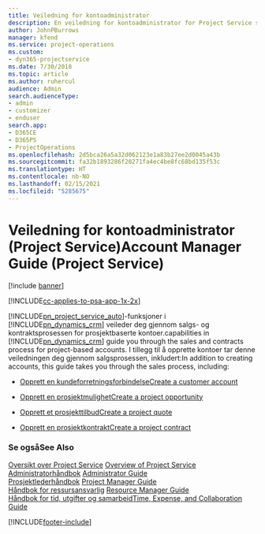 ```yaml
---
title: Veiledning for kontoadministrator
description: En veiledning for kontoadministrator for Project Service som veileder deg gjennom salgs- og kontraktsprosessen for prosjektbaserte kontoer
author: JohnPBurrows
manager: kfend
ms.service: project-operations
ms.custom:
- dyn365-projectservice
ms.date: 7/30/2018
ms.topic: article
ms.author: ruhercul
audience: Admin
search.audienceType:
- admin
- customizer
- enduser
search.app:
- D365CE
- D365PS
- ProjectOperations
ms.openlocfilehash: 2d5bca26a5a32d062123e1a83b27ee2d0045a43b
ms.sourcegitcommit: fa32b1893286f20271fa4ec4be8fc68bd135f53c
ms.translationtype: HT
ms.contentlocale: nb-NO
ms.lasthandoff: 02/15/2021
ms.locfileid: "5285675"
---
```

# <a name="account-manager-guide-project-service"></a><span data-ttu-id="e31ad-103">Veiledning for kontoadministrator (Project Service)</span><span class="sxs-lookup"><span data-stu-id="e31ad-103">Account Manager Guide (Project Service)</span></span>

[!include [banner](../includes/psa-now-project-operations.md)]

[!INCLUDE[cc-applies-to-psa-app-1x-2x](../includes/cc-applies-to-psa-app-1x-2x.md)]

[!INCLUDE[pn_project_service_auto](../includes/pn-project-service-auto.md)]<span data-ttu-id="e31ad-104">-funksjoner i [!INCLUDE[pn_dynamics_crm](../includes/pn-dynamics-crm.md)] veileder deg gjennom salgs- og kontraktsprosessen for prosjektbaserte kontoer.</span><span class="sxs-lookup"><span data-stu-id="e31ad-104">capabilities in [!INCLUDE[pn_dynamics_crm](../includes/pn-dynamics-crm.md)] guide you through the sales and contracts process for project-based accounts.</span></span> <span data-ttu-id="e31ad-105">I tillegg til å opprette kontoer tar denne veiledningen deg gjennom salgsprosessen, inkludert:</span><span class="sxs-lookup"><span data-stu-id="e31ad-105">In addition to creating accounts, this guide takes you through the sales process, including:</span></span>  
  
-   [<span data-ttu-id="e31ad-106">Opprett en kundeforretningsforbindelse</span><span class="sxs-lookup"><span data-stu-id="e31ad-106">Create a customer account</span></span>](../psa/create-customer-account.md)  
  
-   [<span data-ttu-id="e31ad-107">Opprett en prosjektmulighet</span><span class="sxs-lookup"><span data-stu-id="e31ad-107">Create a project opportunity</span></span>](../psa/create-project-opportunity.md)  
  
-   [<span data-ttu-id="e31ad-108">Opprett et prosjekttilbud</span><span class="sxs-lookup"><span data-stu-id="e31ad-108">Create a project quote</span></span>](../psa/create-project-quote.md)  
  
-   [<span data-ttu-id="e31ad-109">Opprett en prosjektkontrakt</span><span class="sxs-lookup"><span data-stu-id="e31ad-109">Create a project contract</span></span>](../psa/create-project-contract.md)  
  
  
### <a name="see-also"></a><span data-ttu-id="e31ad-110">Se også</span><span class="sxs-lookup"><span data-stu-id="e31ad-110">See Also</span></span>  
 <span data-ttu-id="e31ad-111">[Oversikt over Project Service](../psa/overview.md) </span><span class="sxs-lookup"><span data-stu-id="e31ad-111">[Overview of Project Service](../psa/overview.md) </span></span>  
 <span data-ttu-id="e31ad-112">[Administratorhåndbok](../psa/admin-guide.md) </span><span class="sxs-lookup"><span data-stu-id="e31ad-112">[Administrator Guide](../psa/admin-guide.md) </span></span>  
 <span data-ttu-id="e31ad-113">[Prosjektlederhåndbok](../psa/project-manager-guide.md) </span><span class="sxs-lookup"><span data-stu-id="e31ad-113">[Project Manager Guide](../psa/project-manager-guide.md) </span></span>  
 <span data-ttu-id="e31ad-114">[Håndbok for ressursansvarlig](../psa/resource-manager-guide.md) </span><span class="sxs-lookup"><span data-stu-id="e31ad-114">[Resource Manager Guide](../psa/resource-manager-guide.md) </span></span>  
 [<span data-ttu-id="e31ad-115">Håndbok for tid, utgifter og samarbeid</span><span class="sxs-lookup"><span data-stu-id="e31ad-115">Time, Expense, and Collaboration Guide</span></span>](../psa/time-expense-collaboration-guide.md)


[!INCLUDE[footer-include](../includes/footer-banner.md)]